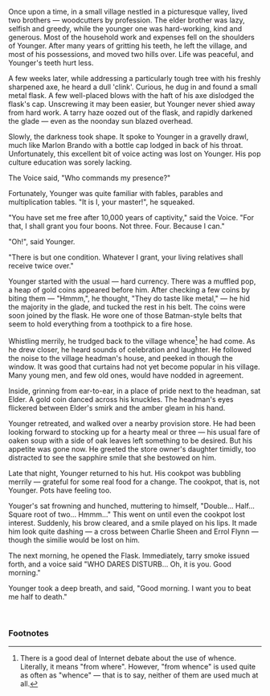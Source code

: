 Once upon a time, in a small village nestled in a picturesque valley, lived two brothers &mdash; woodcutters by profession. The elder brother was lazy, selfish and greedy, while the younger one was hard-working, kind and generous. Most of the household work and expenses fell on the shoulders of Younger. After many years of gritting his teeth, he left the village, and most of his possessions, and moved two hills over. Life was peaceful, and Younger's teeth hurt less.

A few weeks later, while addressing a particularly tough tree with his freshly sharpened axe, he heard a dull 'clink'. Curious, he dug in and found a small metal flask. A few well-placed blows with the haft of his axe dislodged the flask's cap. Unscrewing it may been easier, but Younger never shied away from hard work. A tarry haze oozed out of the flask, and rapidly darkened the glade — even as the noonday sun blazed overhead.

Slowly, the darkness took shape. It spoke to Younger in a gravelly drawl, much like Marlon Brando with a bottle cap lodged in back of his throat. Unfortunately, this excellent bit of voice acting was lost on Younger. His pop culture education was sorely lacking.

The Voice said, "Who commands my presence?"

Fortunately, Younger was quite familiar with fables, parables and multiplication tables. "It is I, your master!", he squeaked. 

"You have set me free after 10,000 years of captivity," said the Voice. "For that, I shall grant you four boons. Not three. Four. Because I can." 

"Oh!", said Younger.

"There is but one condition. Whatever I grant, your living relatives shall receive twice over."

Younger started with the usual — hard currency. There was a muffled pop, a heap of gold coins appeared before him. After checking a few coins by biting them — "Hmmm,", he thought, "They do taste like metal," — he hid the majority in the glade, and tucked the rest in his belt. The coins were soon joined by the flask. He wore one of those Batman-style belts that seem to hold everything from a toothpick to a fire hose.

Whistling merrily, he trudged back to the village whence[^1] he had come. As he drew closer, he heard sounds of celebration and laughter. He followed the noise to the village headman's house, and peeked in though the window. It was good that curtains had not yet become popular in his village. Many young men, and few old ones, would have nodded in agreement.

Inside, grinning from ear-to-ear, in a place of pride next to the headman, sat Elder. A gold coin danced across his knuckles. The headman's eyes flickered between Elder's smirk and the amber gleam in his hand.

Younger retreated, and walked over a nearby provision store. He had been looking forward to stocking up for a hearty meal or three — his usual fare of oaken soup with a side of oak leaves left something to be desired. But his appetite was gone now. He greeted the store owner's daughter timidly, too distracted to see the sapphire smile that she bestowed on him.

Late that night, Younger returned to his hut. His cookpot was bubbling merrily — grateful for some real food for a change. The cookpot, that is, not Younger. Pots have feeling too. 

Youger's sat frowning and hunched, muttering to himself, "Double... Half... Square root of two... Hmmm..." This went on until even the cookpot lost interest. Suddenly, his brow cleared, and a smile played on his lips. It made him look quite dashing — a cross between Charlie Sheen and Errol Flynn — though the similie would be lost on him.

The next morning, he opened the Flask. Immediately, tarry smoke issued forth, and a voice said "WHO DARES DISTURB... Oh, it is you. Good morning." 

Younger took a deep breath, and said, "Good morning. I want you to beat me half to death." 

 
### Footnotes
[^1]: There is a good deal of Internet debate about the use of whence. Literally, it means "from where". However, "from whence" is used quite as often as "whence" — that is to say, neither of them are used much at all.
